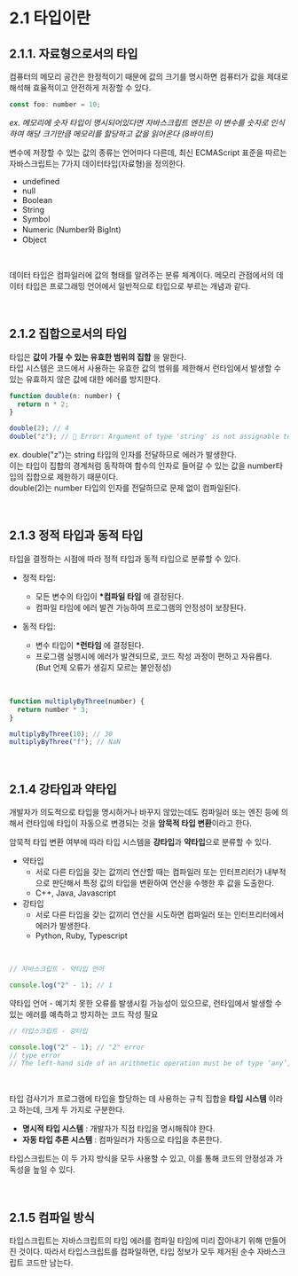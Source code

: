 # 2.1 타입이란

## 2.1.1. 자료형으로서의 타입

컴퓨터의 메모리 공간은 한정적이기 때문에 값의 크기를 명시하면 컴퓨터가 값을 제대로 해석해 효율적이고 안전하게 저장할 수 있다.

```javascript
const foo: number = 10;
```

<i>
ex. 메모리에 숫자 타입이 명시되어있다면 자바스크립트 엔진은 이 변수를 숫자로 인식하여 해당 크기만큼 메모리를 할당하고 값을 읽어온다 (8바이트)
</i>

<br/>

변수에 저장할 수 있는 값의 종류는 언어마다 다른데, 최신 ECMAScript 표준을 따르는 자바스크립트는 7가지 데이터타입(자료형)을 정의한다.

- undefined
- null
- Boolean
- String
- Symbol
- Numeric (Number와 BigInt)
- Object

<br/>

데이터 타입은 컴파일러에 값의 형태를 알려주는 분류 체계이다.
메모리 관점에서의 데이터 타입은 프로그래밍 언어에서 일반적으로 타입으로 부르는 개념과 같다.

<br/>

## 2.1.2 집합으로서의 타입

타입은 <strong>값이 가질 수 있는 유효한 범위의 집합</strong> 을 말한다.<br/>
타입 시스템은 코드에서 사용하는 유효한 값의 범위를 제한해서 런타임에서 발생할 수 있는 유효하지 않은 값에 대한 에러를 방지한다.

```javascript
function double(n: number) {
  return n * 2;
}

double(2); // 4
double("z"); // 🚨 Error: Argument of type 'string' is not assignable to parameter of type 'number'.(2345)
```

ex.
double("z")는 string 타입의 인자를 전달하므로 에러가 발생한다. <br/>
이는 타입이 집합의 경계처럼 동작하여 함수의 인자로 들어갈 수 있는 값을 number타입의 집합으로 제한하기 때문이다.<br/>
double(2)는 number 타입의 인자를 전달하므로 문제 없이 컴파일된다.

<br/>

## 2.1.3 정적 타입과 동적 타입

타입을 결정하는 시점에 따라 정적 타입과 동적 타입으로 분류할 수 있다.

- 정적 타입:

  - 모든 변수의 타입이 **\*컴파일 타임** 에 결정된다.
  - 컴파일 타임에 에러 발견 가능하여 프로그램의 안정성이 보장된다.

- 동적 타입:
  - 변수 타입이 **\*런타임** 에 결정된다.
  - 프로그램 실행시에 에러가 발견되므로, 코드 작성 과정이 편하고 자유롭다. (But 언제 오류가 생길지 모르는 불안정성)

<br/>

```javascript
function multiplyByThree(number) {
  return number * 3;
}

multiplyByThree(10); // 30
multiplyByThree("f"); // NaN
```

<br/>

## 2.1.4 강타입과 약타입

개발자가 의도적으로 타입을 명시하거나 바꾸지 않았는데도 컴파일러 또는 엔진 등에 의해서 런타임에 타입이 자동으로 변경되는 것을 **암묵적 타입 변환**이라고 한다.

암묵적 타입 변환 여부에 따라 타입 시스템을 **강타입**과 **약타입**으로 분류할 수 있다.

- 약타입
  - 서로 다른 타입을 갖는 값끼리 연산할 때는 컴파일러 또는 인터프리터가 내부적으로 판단해서 특정 값의 타입을 변환하여 연산을 수행한 후 값을 도출한다.
  - C++, Java, Javascript
- 강타입
  - 서로 다른 타입을 갖는 값끼리 연산을 시도하면 컴파일러 또는 인터프리터에서 에러가 발생한다.
  - Python, Ruby, Typescript

<br/>

```js
// 자바스크립트 - 약타입 언어

console.log("2" - 1); // 1
```

약타입 언어 - 예기치 못한 오류를 발생시킬 가능성이 있으므로, 런타임에서 발생할 수 있는 에러를 예측하고 방지하는 코드 작성 필요

```typescript
// 타입스크립트 - 강타입

console.log("2" - 1); // "2" error
// type error
// The left-hand side of an arithmetic operation must be of type ‘any’, ‘number’, ‘bigint’ or an enum type.
```

<br/>

타입 검사기가 프로그램에 타입을 할당하는 데 사용하는 규칙 집합을 **타입 시스템** 이라고 하는데, 크게 두 가지로 구분한다.

- **명시적 타입 시스템** : 개발자가 직접 타입을 명시해줘야 한다.
- **자동 타입 추론 시스템** : 컴파일러가 자동으로 타입을 추론한다.

타입스크립트는 이 두 가지 방식을 모두 사용할 수 있고, 이를 통해 코드의 안정성과 가독성을 높일 수 있다.

<br/>

## 2.1.5 컴파일 방식

타입스크립트는 자바스크립트의 타입 에러를 컴파일 타임에 미리 잡아내기 위해 만들어진 것이다.
따라서 타입스크립트를 컴파일하면, 타입 정보가 모두 제거된 순수 자바스크립트 코드만 남는다.
<br>
